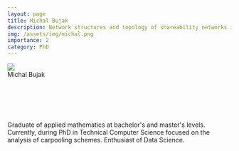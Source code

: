 ```yaml
---
layout: page
title: Michal Bujak
description: Network structures and topology of shareability networks in ride-pooling
img: /assets/img/michal.png
importance: 2
category: PhD
---
```




<div class="img_row">
    <img class="col two center" src="{{ site.baseurl }}/assets/img/michal.png">
</div>
<div class="col two left caption">
    Michal Bujak
</div>

<br/><br/>
<br/><br/>

Graduate of applied mathematics at bachelor's and master's levels. 
Currently, during PhD in Technical Computer Science focused on the analysis of carpooling schemes. 
Enthusiast of Data Science.
